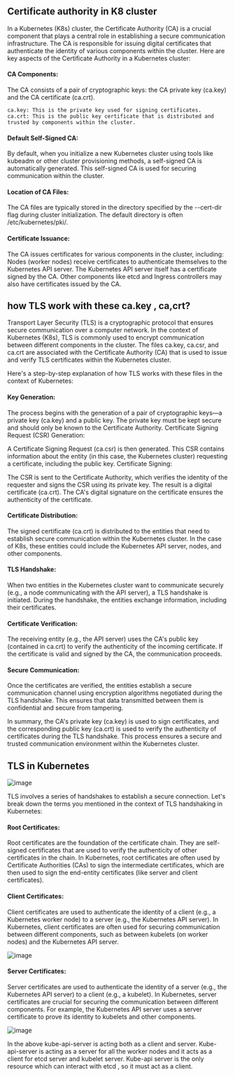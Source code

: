 ## Certificate authority in K8 cluster

In a Kubernetes (K8s) cluster, the Certificate Authority (CA) is a crucial component that plays a central role in establishing a secure communication infrastructure. The CA is responsible for issuing digital certificates that authenticate the identity of various components within the cluster. Here are key aspects of the Certificate Authority in a Kubernetes cluster:

#### CA Components:

The CA consists of a pair of cryptographic keys: the CA private key (ca.key) and the CA certificate (ca.crt).

    ca.key: This is the private key used for signing certificates.
    ca.crt: This is the public key certificate that is distributed and trusted by components within the cluster.

#### Default Self-Signed CA:

By default, when you initialize a new Kubernetes cluster using tools like kubeadm or other cluster provisioning methods, a self-signed CA is automatically generated. This self-signed CA is used for securing communication within the cluster.

#### Location of CA Files:

The CA files are typically stored in the directory specified by the --cert-dir flag during cluster initialization. The default directory is often /etc/kubernetes/pki/.

#### Certificate Issuance:

The CA issues certificates for various components in the cluster, including:
Nodes (worker nodes) receive certificates to authenticate themselves to the Kubernetes API server.
The Kubernetes API server itself has a certificate signed by the CA.
Other components like etcd and Ingress controllers may also have certificates issued by the CA.


## how TLS work with these ca.key , ca,crt?

Transport Layer Security (TLS) is a cryptographic protocol that ensures secure communication over a computer network. In the context of Kubernetes (K8s), TLS is commonly used to encrypt communication between different components in the cluster. The files ca.key, ca.csr, and ca.crt are associated with the Certificate Authority (CA) that is used to issue and verify TLS certificates within the Kubernetes cluster.

Here's a step-by-step explanation of how TLS works with these files in the context of Kubernetes:

#### Key Generation:

The process begins with the generation of a pair of cryptographic keys—a private key (ca.key) and a public key. The private key must be kept secure and should only be known to the Certificate Authority.
Certificate Signing Request (CSR) Generation:

A Certificate Signing Request (ca.csr) is then generated. This CSR contains information about the entity (in this case, the Kubernetes cluster) requesting a certificate, including the public key.
Certificate Signing:

The CSR is sent to the Certificate Authority, which verifies the identity of the requester and signs the CSR using its private key. The result is a digital certificate (ca.crt). The CA's digital signature on the certificate ensures the authenticity of the certificate.

#### Certificate Distribution:

The signed certificate (ca.crt) is distributed to the entities that need to establish secure communication within the Kubernetes cluster. In the case of K8s, these entities could include the Kubernetes API server, nodes, and other components.

#### TLS Handshake:

When two entities in the Kubernetes cluster want to communicate securely (e.g., a node communicating with the API server), a TLS handshake is initiated. During the handshake, the entities exchange information, including their certificates.

#### Certificate Verification:

The receiving entity (e.g., the API server) uses the CA's public key (contained in ca.crt) to verify the authenticity of the incoming certificate. If the certificate is valid and signed by the CA, the communication proceeds.

#### Secure Communication:

Once the certificates are verified, the entities establish a secure communication channel using encryption algorithms negotiated during the TLS handshake. This ensures that data transmitted between them is confidential and secure from tampering.

In summary, the CA's private key (ca.key) is used to sign certificates, and the corresponding public key (ca.crt) is used to verify the authenticity of certificates during the TLS handshake. This process ensures a secure and trusted communication environment within the Kubernetes cluster.

## TLS in Kubernetes

![image](https://github.com/MeSabya/Kubernetes/assets/33947539/cf712ee6-b07b-4a40-b9be-ce96ec5430cd)

TLS involves a series of handshakes to establish a secure connection. Let's break down the terms you mentioned in the context of TLS handshaking in Kubernetes:

#### Root Certificates:

Root certificates are the foundation of the certificate chain. They are self-signed certificates that are used to verify the authenticity of other certificates in the chain.
In Kubernetes, root certificates are often used by Certificate Authorities (CAs) to sign the intermediate certificates, which are then used to sign the end-entity certificates (like server and client certificates).

#### Client Certificates:

Client certificates are used to authenticate the identity of a client (e.g., a Kubernetes worker node) to a server (e.g., the Kubernetes API server).
In Kubernetes, client certificates are often used for securing communication between different components, such as between kubelets (on worker nodes) and the Kubernetes API server.

![image](https://github.com/MeSabya/Kubernetes/assets/33947539/1f26684f-bf82-44b0-8db0-a85d45d87e87)


#### Server Certificates:

Server certificates are used to authenticate the identity of a server (e.g., the Kubernetes API server) to a client (e.g., a kubelet).
In Kubernetes, server certificates are crucial for securing the communication between different components. For example, the Kubernetes API server uses a server certificate to prove its identity to kubelets and other components.

![image](https://github.com/MeSabya/Kubernetes/assets/33947539/5b649438-96c1-4229-b55d-747d7bab338e)


In the above kube-api-server is acting both as a client and server. Kube-api-server is acting as a server for all the worker nodes and it acts as a client for etcd server and kubelet server.
Kube-api server is the only resource which can interact with etcd , so it must act as a client.





